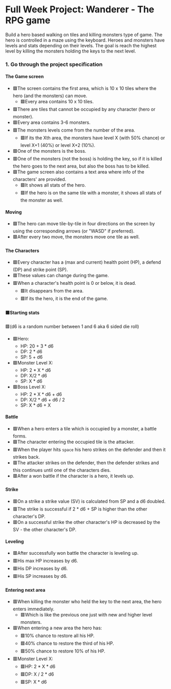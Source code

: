 # Full Week Project: Wanderer - The RPG game

Build a hero based walking on tiles and killing monsters type of game. The hero
is controlled in a maze using the keyboard. Heroes and monsters have levels and
stats depending on their levels. The goal is reach the highest level by killing
the monsters holding the keys to the next level.

### 1. Go through the project specification

#### The Game screen

- 🟩The screen contains the first area, which is 10 x 10 tiles where the hero (and
  the monsters) can move.
  - 🟩Every area contains 10 x 10 tiles.
- 🟩There are tiles that cannot be occupied by any character (hero or monster).
- 🟩Every area contains 3-6 monsters.
- 🟩The monsters levels come from the number of the area.
  - 🟩If its the Xth area, the monsters have level X (with 50% chance) or level
    X+1 (40%) or level X+2 (10%).
- 🟩One of the monsters is the boss.
- 🟥One of the monsters (not the boss) is holding the key, so if it is killed the
  hero goes to the next area, but also the boss has to be killed.
- 🟩The game screen also contains a text area where info of the characters' are
  provided.
  - 🟩It shows all stats of the hero.
  - 🟥If the hero is on the same tile with a monster, it shows all stats of the
    monster as well.

#### Moving

- 🟩The hero can move tile-by-tile in four directions on the screen by using the
  corresponding arrows (or "WASD" if preferred).
- 🟩After every two move, the monsters move one tile as well.

#### The Characters

- 🟩Every character has a (max and current) health point (HP), a defend (DP) and
  strike point (SP).
- 🟥These values can change during the game.
- 🟥When a character's health point is 0 or below, it is dead.
  - 🟥It disappears from the area.
  - 🟥If its the hero, it is the end of the game.

#### 🟩Starting stats

🟩(d6 is a random number between 1 and 6 aka 6 sided die roll)

- 🟩Hero:
  - HP: 20 + 3 \* d6
  - DP: 2 \* d6
  - SP: 5 + d6
- 🟩Monster Level X:
  - HP: 2 \* X \* d6
  - DP: X/2 \* d6
  - SP: X \* d6
- 🟩Boss Level X:
  - HP: 2 \* X \* d6 + d6
  - DP: X/2 \* d6 + d6 / 2
  - SP: X \* d6 + X

#### Battle

- 🟩When a hero enters a tile which is occupied by a monster, a battle forms.
- 🟩The character entering the occupied tile is the attacker.
- 🟥When the player hits `space` his hero strikes on the defender and then it
  strikes back.
- 🟥The attacker strikes on the defender, then the defender strikes and this
  continues until one of the characters dies.
- 🟥After a won battle if the character is a hero, it levels up.

#### Strike

- 🟥On a strike a strike value (SV) is calculated from SP and a d6 doubled.
- 🟥The strike is successful if 2 \* d6 + SP is higher than the other character's
  DP.
- 🟥On a successful strike the other character's HP is decreased by the SV - the
  other character's DP.

#### Leveling

- 🟥After successfully won battle the character is leveling up.
- 🟥His max HP increases by d6.
- 🟥His DP increases by d6.
- 🟥His SP increases by d6.

#### Entering next area

- 🟥When killing the monster who held the key to the next area, the hero enters
  immediately.
  - 🟥Which is like the previous one just with new and higher level monsters.
- 🟥When entering a new area the hero has:
  - 🟥10% chance to restore all his HP.
  - 🟥40% chance to restore the third of his HP.
  - 🟥50% chance to restore 10% of his HP.
- 🟥Monster Level X:
  - 🟥HP: 2 \* X \* d6
  - 🟥DP: X / 2 \* d6
  - 🟥SP: X \* d6
